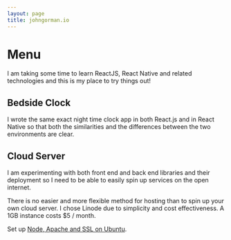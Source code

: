 ```yaml
---
layout: page
title: johngorman.io
---
```


# Menu

I am taking some time to learn ReactJS, React Native and related technologies and this is my place to try things out!

## Bedside Clock

I wrote the same exact night time clock app in both React.js and in React Native so that both the similarities and the differences between the two environments are clear.

## Cloud Server

I am experimenting with both front end and back end libraries and their deployment so I need to be able to easily spin up services on the open internet.

There is no easier and more flexible method for hosting than to spin up your own cloud server. I chose Linode due to simplicity and cost effectiveness. A 1GB instance costs $5 / month.

Set up [Node, Apache and SSL on Ubuntu](cloud-server).
